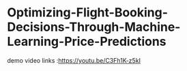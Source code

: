 # Optimizing-Flight-Booking-Decisions-Through-Machine-Learning-Price-Predictions
demo video links :https://youtu.be/C3Fh1K-z5kI
